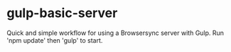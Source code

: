 # gulp-basic-server
Quick and simple workflow for using a Browsersync server with Gulp. Run 'npm update' then 'gulp' to start.
